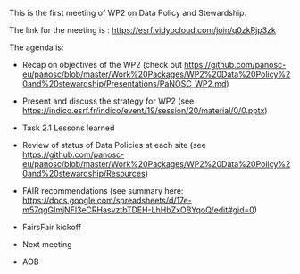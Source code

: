 This is the first meeting of WP2 on Data Policy and Stewardship.

The link for the meeting is : https://esrf.vidyocloud.com/join/q0zkRjp3zk

The agenda is:

* Recap on objectives of the WP2 (check out https://github.com/panosc-eu/panosc/blob/master/Work%20Packages/WP2%20Data%20Policy%20and%20stewardship/Presentations/PaNOSC_WP2.md)

* Present and discuss the strategy for WP2 (see https://indico.esrf.fr/indico/event/19/session/20/material/0/0.pptx)

* Task 2.1 Lessons learned

* Review of status of Data Policies at each site (see https://github.com/panosc-eu/panosc/blob/master/Work%20Packages/WP2%20Data%20Policy%20and%20stewardship/Resources)

* FAIR recommendations (see summary here: https://docs.google.com/spreadsheets/d/17e-m57qgGImjNFl3eCRHasvztbTDEH-LhHbZxOBYqoQ/edit#gid=0)

* FairsFair kickoff

* Next meeting

* AOB
